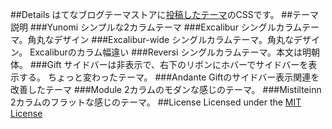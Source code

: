 ##Details
はてなブログテーマストアに[投稿したテーマ](http://blog.hatena.ne.jp/-/store/theme/-/author/platism)のCSSです。
##テーマ説明
###Yunomi
シンプルな2カラムテーマ
###Excalibur
シングルカラムテーマ。角丸なデザイン
###Excalibur-wide
シングルカラムテーマ。角丸なデザイン。
Excaliburのカラム幅違い
###Reversi
シングルカラムテーマ。本文は明朝体。
###Gift
サイドバーは非表示で、右下のリボンにホバーでサイドバーを表示する。
ちょっと変わったテーマ。
###Andante
Giftのサイドバー表示関連を改善したテーマ
###Module
2カラムのモダンな感じのテーマ。
###Mistilteinn
2カラムのフラットな感じのテーマ。
##License
Licensed under the [MIT License](http://opensource.org/licenses/mit-license.php)
